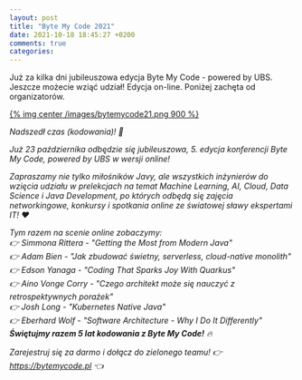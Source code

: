 ```yaml
---
layout: post
title: "Byte My Code 2021"
date: 2021-10-18 18:45:27 +0200
comments: true
categories: 
---
```


Już za kilka dni jubileuszowa edycja Byte My Code - powered by UBS. Jeszcze możecie wziąć udział! Edycja on-line. Poniżej zachęta od organizatorów.

[{% img center /images/bytemycode21.png 900 %}](https://bytemycode.pl)

<i>
 Nadszedł czas (kodowania)! 💚

Już 23 października odbędzie się jubileuszowa, 5. edycja konferencji Byte My Code, powered by UBS w wersji online!  

Zapraszamy nie tylko miłośników Javy, ale wszystkich inżynierów do wzięcia udziału w prelekcjach na temat Machine Learning, AI, Cloud, Data Science i Java Development, po których odbędą się zajęcia networkingowe, konkursy i spotkania online ze światowej sławy ekspertami IT! ❤️

Tym razem na scenie online zobaczymy:<br>
👉 Simmona Rittera - "Getting the Most from Modern Java" <br>
👉 Adam Bien - "Jak zbudować świetny, serverless, cloud-native monolith"<br>
👉 Edson Yanaga - "Coding That Sparks Joy With Quarkus"<br>
👉 Aino Vonge Corry - "Czego architekt może się nauczyć z retrospektywnych porażek" <br>
👉 Josh Long - "Kubernetes Native Java"<br>
👉 Eberhard Wolf - "Software Architecture - Why I Do It Differently"<br>
<b>Świętujmy razem 5 lat kodowania z Byte My Code!</b> 🔥 

Zarejestruj się za darmo i dołącz do zielonego teamu! 👉 https://bytemycode.pl 👈
</i>